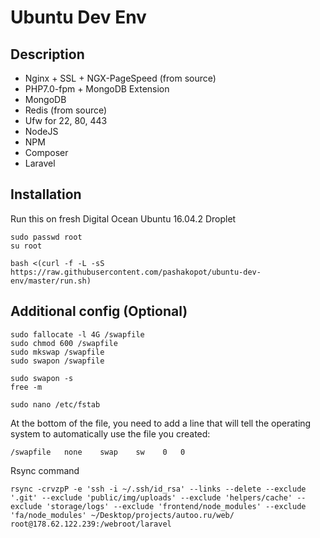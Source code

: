 # Ubuntu Dev Env

## Description

- Nginx + SSL + NGX-PageSpeed (from source)
- PHP7.0-fpm + MongoDB Extension
- MongoDB
- Redis (from source)
- Ufw for 22, 80, 443
- NodeJS
- NPM
- Composer
- Laravel

## Installation
Run this on fresh Digital Ocean Ubuntu 16.04.2 Droplet
```
sudo passwd root
su root

bash <(curl -f -L -sS https://raw.githubusercontent.com/pashakopot/ubuntu-dev-env/master/run.sh)
```

## Additional config (Optional)

```
sudo fallocate -l 4G /swapfile
sudo chmod 600 /swapfile
sudo mkswap /swapfile
sudo swapon /swapfile

sudo swapon -s
free -m

sudo nano /etc/fstab
```

At the bottom of the file, you need to add a line that will tell the operating system to automatically use the file you created:

```
/swapfile   none    swap    sw    0   0
```

Rsync command

```
rsync -crvzpP -e 'ssh -i ~/.ssh/id_rsa' --links --delete --exclude '.git' --exclude 'public/img/uploads' --exclude 'helpers/cache' --exclude 'storage/logs' --exclude 'frontend/node_modules' --exclude 'fa/node_modules' ~/Desktop/projects/autoo.ru/web/ root@178.62.122.239:/webroot/laravel
```